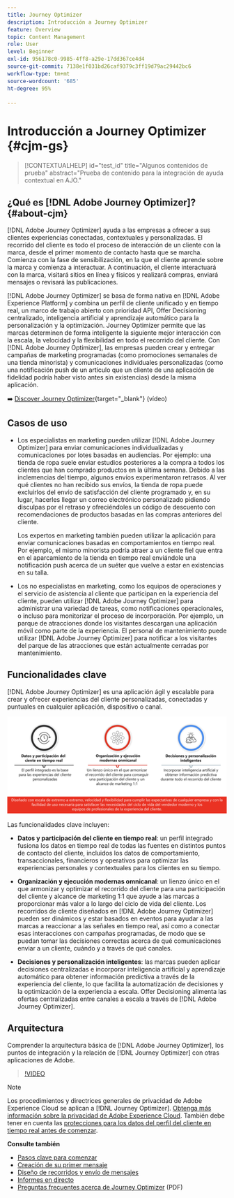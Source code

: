 ```yaml
---
title: Journey Optimizer
description: Introducción a Journey Optimizer
feature: Overview
topic: Content Management
role: User
level: Beginner
exl-id: 956178c0-9985-4ff8-a29e-17dd367ce4d4
source-git-commit: 7138e1f031bd26caf9379c3ff19d79ac29442bc6
workflow-type: tm+mt
source-wordcount: '685'
ht-degree: 95%

---
```


# Introducción a Journey Optimizer {#cjm-gs}

>[!CONTEXTUALHELP]
>id="test_id"
>title="Algunos contenidos de prueba"
>abstract="Prueba de contenido para la integración de ayuda contextual en AJO."

## ¿Qué es [!DNL Adobe Journey Optimizer]?{#about-cjm}

[!DNL Adobe Journey Optimizer] ayuda a las empresas a ofrecer a sus clientes experiencias conectadas, contextuales y personalizadas. El recorrido del cliente es todo el proceso de interacción de un cliente con la marca, desde el primer momento de contacto hasta que se marcha. Comienza con la fase de sensibilización, en la que el cliente aprende sobre la marca y comienza a interactuar. A continuación, el cliente interactuará con la marca, visitará sitios en línea y físicos y realizará compras, enviará mensajes o revisará las publicaciones.

[!DNL Adobe Journey Optimizer] se basa de forma nativa en [!DNL Adobe Experience Platform] y combina un perfil de cliente unificado y en tiempo real, un marco de trabajo abierto con prioridad API, Offer Decisioning centralizado, inteligencia artificial y aprendizaje automático para la personalización y la optimización. Journey Optimizer permite que las marcas determinen de forma inteligente la siguiente mejor interacción con la escala, la velocidad y la flexibilidad en todo el recorrido del cliente. Con [!DNL Adobe Journey Optimizer], las empresas pueden crear y entregar campañas de marketing programadas (como promociones semanales de una tienda minorista) y comunicaciones individuales personalizadas (como una notificación push de un artículo que un cliente de una aplicación de fidelidad podría haber visto antes sin existencias) desde la misma aplicación.

➡️ [Discover Journey Optimizer](https://experienceleague.adobe.com/docs/journey-optimizer-learn/tutorials/introduction-to-journey-optimizer/introduction.html){target=&quot;_blank&quot;} (vídeo)


## Casos de uso

* Los especialistas en marketing pueden utilizar [!DNL Adobe Journey Optimizer] para enviar comunicaciones individualizadas y comunicaciones por lotes basadas en audiencias. Por ejemplo: una tienda de ropa suele enviar estudios posteriores a la compra a todos los clientes que han comprado productos en la última semana. Debido a las inclemencias del tiempo, algunos envíos experimentaron retrasos. Al ver qué clientes no han recibido sus envíos, la tienda de ropa puede excluirlos del envío de satisfacción del cliente programado y, en su lugar, hacerles llegar un correo electrónico personalizado pidiendo disculpas por el retraso y ofreciéndoles un código de descuento con recomendaciones de productos basadas en las compras anteriores del cliente.

   Los expertos en marketing también pueden utilizar la aplicación para enviar comunicaciones basadas en comportamientos en tiempo real. Por ejemplo, el mismo minorista podría atraer a un cliente fiel que entra en el aparcamiento de la tienda en tiempo real enviándole una notificación push acerca de un suéter que vuelve a estar en existencias en su talla.

* Los no especialistas en marketing, como los equipos de operaciones y el servicio de asistencia al cliente que participan en la experiencia del cliente, pueden utilizar [!DNL Adobe Journey Optimizer] para administrar una variedad de tareas, como notificaciones operacionales, o incluso para monitorizar el proceso de incorporación. Por ejemplo, un parque de atracciones donde los visitantes descargan una aplicación móvil como parte de la experiencia. El personal de mantenimiento puede utilizar [!DNL Adobe Journey Optimizer] para notificar a los visitantes del parque de las atracciones que están actualmente cerradas por mantenimiento.

## Funcionalidades clave

[!DNL Adobe Journey Optimizer] es una aplicación ágil y escalable para crear y ofrecer experiencias del cliente personalizadas, conectadas y puntuales en cualquier aplicación, dispositivo o canal.

![](assets/ajo-capabilities.png)

Las funcionalidades clave incluyen:

* **Datos y participación del cliente en tiempo real**: un perfil integrado fusiona los datos en tiempo real de todas las fuentes en distintos puntos de contacto del cliente, incluidos los datos de comportamiento, transaccionales, financieros y operativos para optimizar las experiencias personales y contextuales para los clientes en su tiempo.

* **Organización y ejecución modernas omnicanal**: un lienzo único en el que armonizar y optimizar el recorrido del cliente para una participación del cliente y alcance de marketing 1:1 que ayude a las marcas a proporcionar más valor a lo largo del ciclo de vida del cliente. Los recorridos de cliente diseñados en [!DNL Adobe Journey Optimizer] pueden ser dinámicos y estar basados en eventos para ayudar a las marcas a reaccionar a las señales en tiempo real, así como a conectar esas interacciones con campañas programadas, de modo que se puedan tomar las decisiones correctas acerca de qué comunicaciones enviar a un cliente, cuándo y a través de qué canales.

* **Decisiones y personalización inteligentes**: las marcas pueden aplicar decisiones centralizadas e incorporar inteligencia artificial y aprendizaje automático para obtener información predictiva a través de la experiencia del cliente, lo que facilita la automatización de decisiones y la optimización de la experiencia a escala. Offer Decisioning alimenta las ofertas centralizadas entre canales a escala a través de [!DNL Adobe Journey Optimizer].

## Arquitectura

Comprender la arquitectura básica de [!DNL Adobe Journey Optimizer], los puntos de integración y la relación de [!DNL Journey Optimizer] con otras aplicaciones de Adobe.

>[!VIDEO](https://video.tv.adobe.com/v/334205?quality=12)


>[!NOTE]
>
> Los procedimientos y directrices generales de privacidad de Adobe Experience Cloud se aplican a [!DNL Journey Optimizer]. [Obtenga más información sobre la privacidad de Adobe Experience Cloud](https://www.adobe.com/es/privacy/experience-cloud.html).
> También debe tener en cuenta las [protecciones para los datos del perfil del cliente en tiempo real antes de comenzar](https://experienceleague.adobe.com/docs/experience-platform/profile/guardrails.html?lang=es).


**Consulte también**

* [Pasos clave para comenzar](quick-start.md)
* [Creación de su primer mensaje](get-started-content.md)
* [Diseño de recorridos y envío de mensajes](building-journeys/journey-gs.md)
* [Informes en directo](reports/live-report.md)
* [Preguntas frecuentes acerca de Journey Optimizer](assets/do-not-localize/AJO-FAQ.pdf) (PDF)
